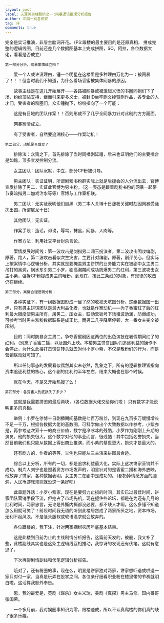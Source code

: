 ```yaml
---
layout: post
label: 天涯美男楼剧情之一:网暴逻辑推理分析报告
author: 江湖一别各相安
tag: 评
comments: true
---
```


完全是实证推演，非层主脑洞开花。（PS:跟楼的最主要目的是还原真相， 拼成完整的逻辑线图，目前还差几个数据图基本上完成拼图，SO，阿拉，各位数据大佬，看看是否成立） 

    第一部分分析，网暴案情成立吗？ 
  
　　爱一个人或许没理由，锤一个明星在这楼里是多种理由万化为一：被网暴了！！！但当时我们不知道，为什么看场香蜜被集体网暴的原因。 
  
　　故事主线是在这儿开始展开——各路被网暴或被激起义愤的书圈同袍们下了场，纷纷顶贴支持，继而引来更多义士，被封ID坐牢删文掉赞删作品，各专业的人才们，受害者的粉圈们，众实锤抛下，纷纷指向了一个可能： 
  
　　这是有目地的团队作案！！否则形成不了几乎全网暴力针对此剧的方方面面。 
  
　　网暴案情成立。 
  
　　有了受害者，自然要追溯核心——作案动机！ 
  
    第二部分，动机是否成立？ 
  
　　排除法：众猜之下，首先排除了当时同播剧延禧，后来也证明他们的主要擂台是如懿，顶多宣发控制分流。 
  
　　女主团队：团队沉默，中立，部分CP粉被引导。 
  
　　男主团队：实证证明，所谓剧粉书粉群实际上就是后援会的人分流出去，官博宣发排除了男二，实证此官博为男主粉。（这一表态是跟着剧粉书粉的网暴一起带节奏暗指男二加戏注水等等）官博与工作室相联。 
  
　　男二团队：无实证表明他们自黑（男二本人关博十日涨粉关键时刻因网暴受骚扰出国，所谓屠龙十日） 
  
　　其他团队：无实证。 
  
　　作案手段：造谣，诽谤，辱骂，抹黑，网暴，人肉等。 
  
　　作案方法：利用社交平台封杀言论。 
  
　　案情发展时间线：第一波攻击是剑指男二润玉扮演者，第二波攻击围攻编剧，原著，路人，第二波攻击看似次生灾害，主要针对编剧，原著，剧评关心，但实际上按案情中心逻辑分析，其实就是要掩盖男主饼饼的业务能力实在被剧中女主男二吊打的黑洞，祸水东引男二小罗，剧高潮期间成功防爆男二的红利，第三波攻击女主小紫，强拆CP粉提成男主的唯粉。到现在，按此三条线的对象，有规律的攻击仍在继续。 
  
    第三部分，案情合理逻辑分析： 

　　各种实证下，有一组数据图形成一目了然的收视天坑图分析，这组数据图一出炉，只有男主饼饼团队是最大利益化者，也就是作案动机——为了香蜜红了后的红利最大限度使男主所有，屠男二，压女主，联动营销号下场推波助澜，防爆成功，可参考当时男主涨粉数据联系是成正比，而男二几乎降至停顿，大一番女主完全被压制。 
  
　　目的：同时防暴女主男二。争夺香蜜剧因这两位的出色演技在暑假期间红了的红利。（别忘了香蜜二播，以及国外上映。本楼男主饼饼团队们追逐利益的操作不会停止，为什么此楼打击饼饼转头就去对付小罗小紫，不仅是散粉们的行为，而是营销联动就可知了。 
  
　　所以任何事态的发展看似偶然其实未必然，乱象之下，所有的逻辑推理皆指向资本追逐利益的核心，这个剧的红利约半年左右，结束大概也在那个时候。
  
　　就在今天，不是又开始热搜了么！ 
  
    第四部分：各受害人到底损失了多少？ 

　　这就是我需要拼图的最后两块，（各位数据大佬交给你们啦 ）只有数字才能说明更多的真相。 
  
　　举例：小罗在停博十日剧播期间基数是七百万粉丝，到现在九百多万缓慢增长不足一千万，根据各数据大佬的基数图，可科学做出个大致数据以作参考，小紫亦是，再参考这次双十一的商业价值，数字是冷冰冰的残酷，小罗作为刚刚上升期的演员，他的损失很大，这个数字对他的事业而言，很残酷！其中包括名誉损失，当然目前我们也只能从数据上得出商业推演，而小紫的基盘更大，损失才是最大的。 
  
　　还有剧方的，作者的等等，举例也只能从三主演来拼图最合适。 
  
　　综合以上分析，所有的一切，都是追求利益最大化，实际上这次饼家营销并不成功，制片人刘宁也是照着资方市场发声的，明显针对的是香蜜二播和海外放映，他放弃了饼家，各种数据表明，女主男二在剧中是成功的。（都扔掉情感方面的脑洞，人民币游戏规则就没这一条好吧） 
  
　　此章题外话：小罗小紫家，现在是要努力止损的时间，其实已过最佳时间，饼家团队营销手段下流，但抢占了市场先机，现在扼住些论坛，都是在为还有几月的红利时间，两家忠言，无论是外撕内撕都没必要，都不缺人才啊，这么多锤不知道怎么用就可笑了！前段时间我无语的听到此楼居然成了两家所厌之地，资本市场，无利不起风浪，不是低头服软或软语温求就会放弃的。 
  
　　各位跟楼的，我下注，针对两家捆绑农历年底基本结束。 
  
　　这是此楼到目前为止的主线剧情分析报告，这篇前天发的，被删，我又补了些，此楼副线其实也是这条主逻辑线互相推动，我惊讶的发现还有伏笔。这就有意思了。
  
　　下次再聊剧情副线和伏笔逻辑分析报告。 
  
　　哦对了，还有粉圈的事，现在么，明显是饼家独对两家，饼家想吓退或哄退一家只对付一家，当真是玩弄在股掌之间，各位亲仔细看职业粉在楼里带的节奏就明白啦。这话算我额外奉告。 
  
　　恩，我的最爱是，英剧《谋杀》女主米瑞，美剧《真探》男主马修。国内哥哥张国荣。 
  
　　一个多月前，我对娱圈事知识为零，跟楼速成，所以不认真爬楼的你们真的缺了很多乐趣。
  
